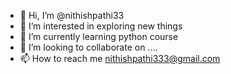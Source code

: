 - 👋 Hi, I’m @nithishpathi33
- 👀 I’m interested in exploring new things
- 🌱 I’m currently learning python course
- 💞️ I’m looking to collaborate on ....
- 📫 How to reach me nithishpathi333@gmail.com

<!---
nithishpathi33/nithishpathi33 is a ✨ special ✨ repository because its `README.md` (this file) appears on your GitHub profile.
You can click the Preview link to take a look at your changes.
--->
